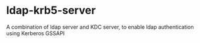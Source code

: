 # ldap-krb5-server
A combination of ldap server and KDC server, to enable ldap authentication using Kerberos GSSAPI
